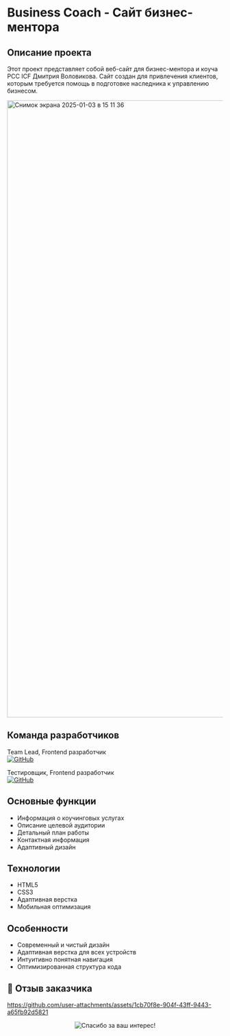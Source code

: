 # Business Coach - Сайт бизнес-ментора

## Описание проекта
Этот проект представляет собой веб-сайт для бизнес-ментора и коуча PCC ICF Дмитрия Воловикова. Сайт создан для привлечения клиентов, которым требуется помощь в подготовке наследника к управлению бизнесом.

<img width="1440" alt="Снимок экрана 2025-01-03 в 15 11 36" src="https://github.com/user-attachments/assets/a1d942a8-8abe-4958-a9ef-7753a70ef2c7" />

## Команда разработчиков

Team Lead, Frontend разработчик </br>
[![GitHub](https://img.shields.io/badge/GitHub-Milareina-181717?style=for-the-badge&logo=github)](https://github.com/Milareina) 

Тестировщик, Frontend разработчик </br>
[![GitHub](https://img.shields.io/badge/GitHub-Olya7me-181717?style=for-the-badge&logo=github)](https://github.com/Olya7me) 



## Основные функции
- Информация о коучинговых услугах
- Описание целевой аудитории
- Детальный план работы
- Контактная информация
- Адаптивный дизайн

## Технологии
- HTML5
- CSS3
- Адаптивная верстка
- Мобильная оптимизация

## Особенности
- Современный и чистый дизайн
- Адаптивная верстка для всех устройств
- Интуитивно понятная навигация
- Оптимизированная структура кода

## 📝 Отзыв заказчика

https://github.com/user-attachments/assets/1cb70f8e-904f-43ff-9443-a65fb92d5821

<p align="center">
  <img src="https://readme-typing-svg.demolab.com?font=Fira+Code&pause=1500&color=5A03FC&center=true&vCenter=true&width=600&lines=%D0%A1%D0%BF%D0%B0%D1%81%D0%B8%D0%B1%D0%BE+%D0%B7%D0%B0+%D0%B2%D0%B0%D1%88+%D0%B8%D0%BD%D1%82%D0%B5%D1%80%D0%B5%D1%81!" alt="Спасибо за ваш интерес!" />
</p>


